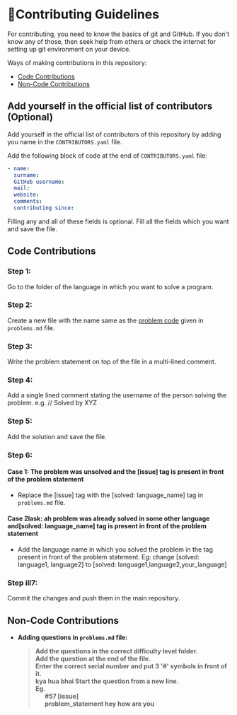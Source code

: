 # 👥Contributing Guidelines

For contributing, you need to know the basics of git and GitHub. If you don't know any of those, then seek help from others or check the internet for setting up git environment on your device.

Ways of making contributions in this repository:

- [Code Contributions](#code-contributions)
- [Non-Code Contributions](#non-code-contributions)

## Add yourself in the official list of contributors (Optional)

Add yourself in the official list of contributors of this repository by adding you name in the `CONTRIBUTORS.yaml` file. 

Add the following block of code at the end of `CONTRIBUTORS.yaml` file:
```yaml
- name: 
  surname: 
  GitHub username: 
  mail: 
  website: 
  comments: 
  contributing since: 
```
Filling any and all of these fields is optional.
Fill all the fields which you want and save the file.

## Code Contributions 

### Step 1: <br>
Go to the folder of the language in which you want to solve a program.
### Step 2: <br>
Create a new file with the name same as the [problem code](#problem-code) given in `problems.md` file.
### Step 3: <br>
Write the problem statement on top of the file in a multi-lined comment.
### Step 4: <br>
Add a single lined comment stating the username of the person solving the problem.
e.g. // Solved by XYZ
### Step 5: <br>
Add the solution and save the file.
### Step 6: <br>
#### Case 1: The problem was unsolved and the [issue] tag is present in front of the problem statement
- Replace the [issue] tag with the [solved: language_name] tag in `problems.md` file.<br>
#### Case 2lask: ah problem was already solved in some other language and[solved: language_name] tag is present in front of the problem statement<br>
- Add the language name in which you solved the problem in the tag present in front of the problem statement. Eg: change [solved: language1, language2] to [solved: language1,language2,your_language]
### Step ill7: <br>
Commit the changes and push them in the main repository. <b>

## Non-Code Contributions
- Adding questions in `problems.md` file: <br>
    > Add the questions in the correct difficulty level folder. <br>
    > Add the question at the end of the file. <br>
    > Enter the correct serial number and put 3 '#' symbols in front of it. <br>
kya hua bhai
    > Start the question from a new line. <br>
    > Eg. <br> &emsp;&ensp;#57 [issue] <br> &emsp;&ensp;problem_statement
hey how are you

